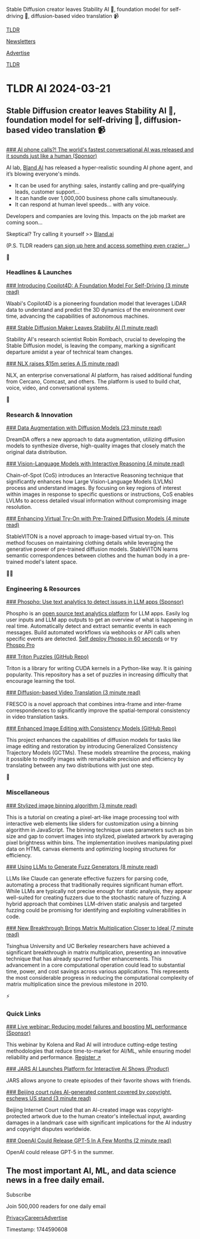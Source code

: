 Stable Diffusion creator leaves Stability AI 👋, foundation model for self-driving 🚗, diffusion-based video translation 📹

[TLDR](/)

[Newsletters](/newsletters)

[Advertise](https://advertise.tldr.tech/)

[TLDR](/)

# TLDR AI 2024-03-21

## Stable Diffusion creator leaves Stability AI 👋, foundation model for self-driving 🚗, diffusion-based video translation 📹

### 

[### AI phone calls?! The world's fastest conversational AI was released and it sounds just like a human (Sponsor)](https://www.bland.ai/?utm_source=tldr-ai&amp;utm_campaign=20240321)

AI lab, [Bland AI](https://www.bland.ai/?utm_source=tldr-ai&utm_campaign=20240321) has released a hyper-realistic sounding AI phone agent, and it’s blowing everyone's minds.

* It can be used for anything: sales, instantly calling and pre-qualifying leads, customer support…
* It can handle over 1,000,000 business phone calls simultaneously.
* It can respond at human level speeds... with any voice.

Developers and companies are loving this. Impacts on the job market are coming soon...

Skeptical? Try calling it yourself >> [Bland.ai](https://www.bland.ai/?utm_source=tldr-ai&utm_campaign=20240321)

(P.S. TLDR readers [can sign up here and access something even crazier...](https://forms.default.com/361589?utm_source=tldr-ai&utm_campaign=20240321))

🚀

### Headlines & Launches

[### Introducing Copilot4D: A Foundation Model For Self-Driving (3 minute read)](https://waabi.ai/introducing-copilot4d/?utm_source=tldrai)

Waabi's Copilot4D is a pioneering foundation model that leverages LiDAR data to understand and predict the 3D dynamics of the environment over time, advancing the capabilities of autonomous machines.

[### Stable Diffusion Maker Leaves Stability AI (1 minute read)](https://sifted.eu/articles/stability-ai-rombach-news?utm_source=tldrai)

Stability AI's research scientist Robin Rombach, crucial to developing the Stable Diffusion model, is leaving the company, marking a significant departure amidst a year of technical team changes.

[### NLX raises $15m series A (5 minute read)](https://nlx.ai/news/nlx-raises-15m-in-series-a-funding?utm_source=tldrai)

NLX, an enterprise conversational AI platform, has raised additional funding from Cercano, Comcast, and others. The platform is used to build chat, voice, video, and conversational systems.

🧠

### Research & Innovation

[### Data Augmentation with Diffusion Models (23 minute read)](https://arxiv.org/abs/2403.12803v1?utm_source=tldrai)

DreamDA offers a new approach to data augmentation, utilizing diffusion models to synthesize diverse, high-quality images that closely match the original data distribution.

[### Vision-Language Models with Interactive Reasoning (4 minute read)](https://sites.google.com/view/chain-of-spot/?utm_source=tldrai)

Chain-of-Spot (CoS) introduces an Interactive Reasoning technique that significantly enhances how Large Vision-Language Models (LVLMs) process and understand images. By focusing on key regions of interest within images in response to specific questions or instructions, CoS enables LVLMs to access detailed visual information without compromising image resolution.

[### Enhancing Virtual Try-On with Pre-Trained Diffusion Models (4 minute read)](https://rlawjdghek.github.io/StableVITON/?utm_source=tldrai)

StableVITON is a novel approach to image-based virtual try-on. This method focuses on maintaining clothing details while leveraging the generative power of pre-trained diffusion models. StableVITON learns semantic correspondences between clothes and the human body in a pre-trained model's latent space.

👨‍💻

### Engineering & Resources

[### Phospho: Use text analytics to detect issues in LLM apps (Sponsor)](https://github.com/phospho-app/phospho?utm_source=tldrai)

Phospho is an [open source text analytics platform](https://github.com/phospho-app/phospho) for LLM apps. Easily log user inputs and LLM app outputs to get an overview of what is happening in real time. Automatically detect and extract semantic events in each messages. Build automated workflows via webhooks or API calls when specific events are detected. [Self deploy Phospo in 60 seconds](https://github.com/phospho-app/phospho) or try [Phospo Pro](https://phospho.ai)

[### Triton Puzzles (GitHub Repo)](https://github.com/srush/Triton-Puzzles/?utm_source=tldrai)

Triton is a library for writing CUDA kernels in a Python-like way. It is gaining popularity. This repository has a set of puzzles in increasing difficulty that encourage learning the tool.

[### Diffusion-based Video Translation (3 minute read)](https://www.mmlab-ntu.com/project/fresco/?utm_source=tldrai)

FRESCO is a novel approach that combines intra-frame and inter-frame correspondences to significantly improve the spatial-temporal consistency in video translation tasks.

[### Enhanced Image Editing with Consistency Models (GitHub Repo)](https://github.com/1202kbs/gctm?utm_source=tldrai)

This project enhances the capabilities of diffusion models for tasks like image editing and restoration by introducing Generalized Consistency Trajectory Models (GCTMs). These models streamline the process, making it possible to modify images with remarkable precision and efficiency by translating between any two distributions with just one step.

🎁

### Miscellaneous

[### Stylized image binning algorithm (3 minute read)](https://benjdd.com/posts/stylized-image-binning-algorithm/?utm_source=tldrai)

This is a tutorial on creating a pixel-art-like image processing tool with interactive web elements like sliders for customization using a binning algorithm in JavaScript. The binning technique uses parameters such as bin size and gap to convert images into stylized, pixelated artwork by averaging pixel brightness within bins. The implementation involves manipulating pixel data on HTML canvas elements and optimizing looping structures for efficiency.

[### Using LLMs to Generate Fuzz Generators (8 minute read)](https://verse.systems/blog/post/2024-03-09-using-llms-to-generate-fuzz-generators/?utm_source=tldrai)

LLMs like Claude can generate effective fuzzers for parsing code, automating a process that traditionally requires significant human effort. While LLMs are typically not precise enough for static analysis, they appear well-suited for creating fuzzers due to the stochastic nature of fuzzing. A hybrid approach that combines LLM-driven static analysis and targeted fuzzing could be promising for identifying and exploiting vulnerabilities in code.

[### New Breakthrough Brings Matrix Multiplication Closer to Ideal (7 minute read)](https://www.quantamagazine.org/new-breakthrough-brings-matrix-multiplication-closer-to-ideal-20240307/?utm_source=tldrai)

Tsinghua University and UC Berkeley researchers have achieved a significant breakthrough in matrix multiplication, presenting an innovative technique that has already spurred further enhancements. This advancement in a core computational operation could lead to substantial time, power, and cost savings across various applications. This represents the most considerable progress in reducing the computational complexity of matrix multiplication since the previous milestone in 2010.

⚡️

### Quick Links

[### Live webinar: Reducing model failures and boosting ML performance (Sponsor)](https://go.kolena.com/webinar-boost-ml-performance?utm_source=tldr-ai&amp;utm_campaign=20240321)

This webinar by Kolena and Rad AI will introduce cutting-edge testing methodologies that reduce time-to-market for AI/ML, while ensuring model reliability and performance. [Register ↗️](https://go.kolena.com/webinar-boost-ml-performance?utm_source=tldr-ai&utm_campaign=20240321)

[### JARS AI Launches Platform for Interactive AI Shows (Product)](https://jars.ai/?utm_source=tldrai)

JARS allows anyone to create episodes of their favorite shows with friends.

[### Beijing court rules AI-generated content covered by copyright, eschews US stand (3 minute read)](https://www.scmp.com/tech/tech-trends/article/3243570/beijing-courts-ruling-ai-generated-content-can-be-covered-copyright-eschews-us-stand-far-reaching?utm_source=tldrai)

Beijing Internet Court ruled that an AI-created image was copyright-protected artwork due to the human creator's intellectual input, awarding damages in a landmark case with significant implications for the AI industry and copyright disputes worldwide.

[### OpenAI Could Release GPT-5 In A Few Months (2 minute read)](https://indianexpress.com/article/technology/artificial-intelligence/openai-gpt-5-release-few-months-9224982/?utm_source=tldrai)

OpenAI could release GPT-5 in the summer.

## The most important AI, ML, and data science news in a free daily email.

Subscribe

Join 500,000 readers for one daily email

[Privacy](/privacy)[Careers](https://jobs.ashbyhq.com/tldr.tech)[Advertise](/ai/advertise)

Timestamp: 1744590608